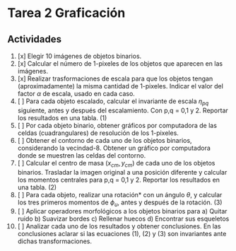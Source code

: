 # Tarea 2 Graficación
## Actividades
1. [x] Elegir 10 imágenes de objetos binarios.
2. [x] Calcular el número de 1-pixeles de los objetos que aparecen en las imágenes.
3. [x] Realizar trasformaciones de escala para que los objetos tengan (aproximadamente) la misma cantidad de 1-pixeles. Indicar el valor del factor $\alpha$ de escala, usado en cada caso.
4. [ ] Para cada objeto escalado, calcular el invariante de escala $\eta_{pq}$ siguiente, antes y después del escalamiento. Con p,q = 0,1 y 2. Reportar los resultados en una tabla. (1)
5. [ ] Por cada objeto binario, obtener gráficos por computadora de las celdas (cuadrangulares) de resolución de los 1-pixeles.
6. [ ] Obtener el contorno de cada uno de los objetos binarios, considerando la vecindad-8. Obtener un gráfico por computadora donde se muestren las celdas del contorno.
7. [ ] Calcular el centro de masa $(x_{cm}, y_{cm})$ de cada uno de los objetos binarios. Trasladar la imagen original a una posición diferente y calcular los momentos centrales para p,q = 0,1 y 2. Reportar los resultados en una tabla. (2)
8. [ ] Para cada objeto, realizar una rotación* con un ángulo $\theta$, y calcular los tres primeros momentos de $\phi_{u}$, antes y después de la rotación. (3)
9. [ ] Aplicar operadores morfológicos a los objetos binarios para
	a) Quitar ruido
	b) Suavizar bordes
	c) Rellenar huecos
	d) Encontrar sus esqueletos
10. [ ] Analizar cada uno de los resultados y obtener conclusiones. En las conclusiones aclarar si las ecuaciones (1), (2) y (3) son invariantes ante dichas transformaciones.
